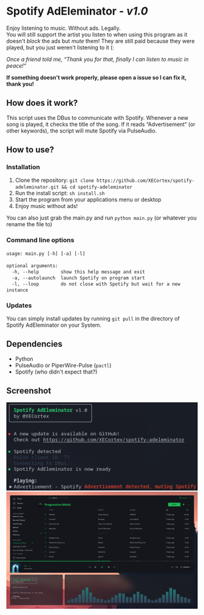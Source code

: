 # Spotify AdEleminator - _v1.0_

Enjoy listening to music. Without ads. Legally.\
You will still support the artist you listen to when using this program as it doesn't _block_ the ads but _mute_ them! They are still paid because they were played, but you just weren't listening to it (:

_Once a friend told me, “Thank you for that, finally I can listen to music in peace!“_

**If something doesn't work properly, please open a issue so I can fix it, thank you!**

## How does it work?
This script uses the DBus to communicate with Spotify.
Whenever a new song is played, it checks the title of the song. If it reads “Advertisement“ (or other keywords), the script will mute Spotify via PulseAudio.

## How to use?
### Installation
1. Clone the repository: `git clone https://github.com/XECortex/spotify-adeleminator.git && cd spotify-adeleminator`
2. Run the install script: `sh install.sh`
3. Start the program from your applications menu or desktop
4. Enjoy music without ads!

You can also just grab the main.py and run `python main.py` (or whatever you rename the file to)

### Command line options
```
usage: main.py [-h] [-a] [-l]

optional arguments:
  -h, --help        show this help message and exit
  -a, --autolaunch  launch Spotify on program start
  -l, --loop        do not close with Spotify but wait for a new instance
```

### Updates
You can simply install updates by running `git pull` in the directory of Spotify AdEleminator on your System.

## Dependencies
- Python
- PulseAudio or PiperWire-Pulse (`pactl`)
- Spotify (who didn't expect that?)

## Screenshot
![Screenshot](https://raw.githubusercontent.com/XECortex/spotify-adeleminator/main/terminal.png)
![Screenshot](https://raw.githubusercontent.com/XECortex/spotify-adeleminator/main/screenshot.png)
